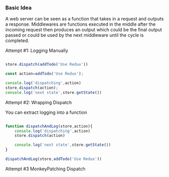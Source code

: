 ### Basic Idea

A web server can be seen as a function that takes in a request and outputs a response. Middlewares are functions executed in the middle after the incoming
request then produces an output which could be the final output passed or could be used by the next middleware until the cycle is completed.
















Attempt #1: Logging Manually

```javascript

store.dispatch(addTodo('Use Redux'))

const action=addTodo('Use Redux');

console.log('dispatching',action)
store.dispatch(action);
console.log('next state',store.getState())

```



Attempt #2: Wrapping Dispatch

You can extract logging into a function

```javascript

function dispatchAndLog(store,action){
    console.log('dispatching',action)
    store.dispatch(action)

    console.log('next state',store.getState())
}

dispatchAndLog(store,addTodo('Use Redux'))

```

Attempt #3 MonkeyPatching Dispatch







